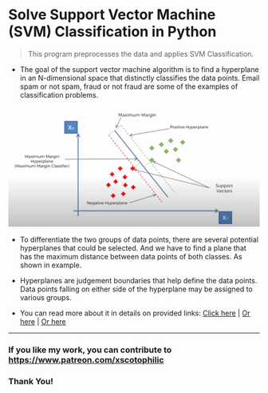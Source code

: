# Solve Support Vector Machine (SVM) Classification in Python
> This program preprocesses the data and applies SVM Classification.

*  The goal of the support vector machine algorithm is to find a hyperplane in an N-dimensional space that distinctly classifies the data points. Email spam or not spam, fraud or not fraud are some of the examples of classification problems.

<img src="SVM.png" />

* To differentiate the two groups of data points, there are several potential hyperplanes that could be selected. And we have to find a plane that has the maximum distance between data points of both classes. As shown in example.

* Hyperplanes are judgement boundaries that help define the data points. Data points falling on either side of the hyperplane may be assigned to various groups.

* You can read more about it in details on provided links: [Click here](https://towardsdatascience.com/support-vector-machine-introduction-to-machine-learning-algorithms-934a444fca47) | [Or here](https://www.tutorialspoint.com/machine_learning_with_python/machine_learning_with_python_classification_algorithms_support_vector_machine.htm) | [Or here](https://www.javatpoint.com/machine-learning-support-vector-machine-algorithm)

---

### If you like my work, you can contribute to https://www.patreon.com/xscotophilic

### Thank You!